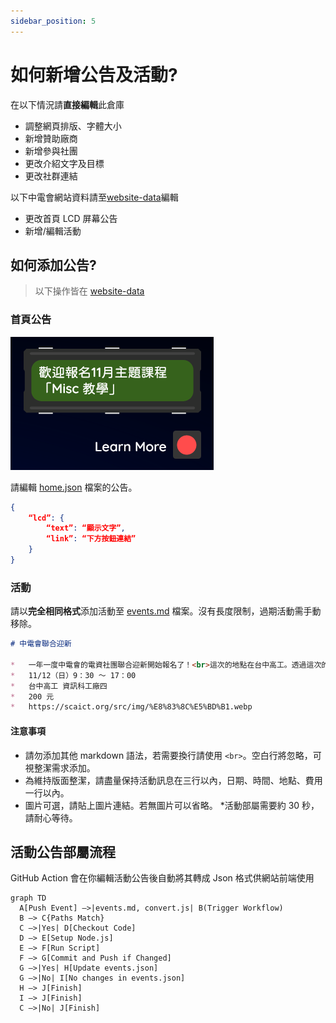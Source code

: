 ```yaml
---
sidebar_position: 5
---
```


# 如何新增公告及活動?

在以下情況請**直接編輯**此倉庫

* 調整網頁排版、字體大小
* 新增贊助廠商
* 新增參與社團
* 更改介紹文字及目標
* 更改社群連結

以下中電會網站資料請至[website-data](https://github.com/SCAICT/website-data)編輯

* 更改首頁 LCD 屏幕公告
* 新增/編輯活動

## 如何添加公告?

> 以下操作皆在 [website-data](https://github.com/SCAICT/website-data)

### 首頁公告

![](https://raw.githubusercontent.com/SCAICT/website-data/main/img/home%20boolean.png)

請編輯 [home.json](https://github.com/SCAICT/website-data/blob/main/home.json) 檔案的公告。

```json
{
    “lcd”: {
        “text”: “顯示文字”,
        “link”: “下方按鈕連結”
    }
}
```

### 活動

請以**完全相同格式**添加活動至 [events.md](https://github.com/SCAICT/website-data/blob/main/events.md) 檔案。沒有長度限制，過期活動需手動移除。

```markdown
# 中電會聯合迎新

*   一年一度中電會的電資社團聯合迎新開始報名了！<br>這次的地點在台中高工。透過這次的聯合迎新，各位可以多多認識其他社團和結交各大電神喔！另外，這次活動包含 Python 基礎和爬蟲，也是個學習 Python 的好機會，快點來報名吧！
*   11/12（日）9：30 ～ 17：00
*   台中高工 資訊科工廠四
*   200 元
*   https://scaict.org/src/img/%E8%83%8C%E5%BD%B1.webp
```

#### 注意事項

* 請勿添加其他 markdown 語法，若需要換行請使用 `<br>`。空白行將忽略，可視整潔需求添加。
* 為維持版面整潔，請盡量保持活動訊息在三行以內，日期、時間、地點、費用一行以內。
* 圖片可選，請貼上圖片連結。若無圖片可以省略。
*活動部屬需要約 30 秒，請耐心等待。

## 活動公告部屬流程

GitHub Action 會在你編輯活動公告後自動將其轉成 Json 格式供網站前端使用

```mermaid
graph TD
  A[Push Event] —>|events.md, convert.js| B(Trigger Workflow)
  B —> C{Paths Match}
  C —>|Yes| D[Checkout Code]
  D —> E[Setup Node.js]
  E —> F[Run Script]
  F —> G[Commit and Push if Changed]
  G —>|Yes| H[Update events.json]
  G —>|No| I[No changes in events.json]
  H —> J[Finish]
  I —> J[Finish]
  C —>|No| J[Finish]

```